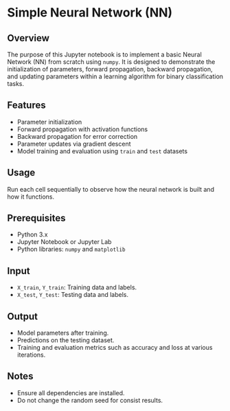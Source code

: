 # Simple Neural Network (NN)

## Overview
The purpose of this Jupyter notebook is to implement a basic Neural Network (NN) from scratch using `numpy`. It is designed to demonstrate the initialization of parameters, forward propagation, backward propagation, and updating parameters within a learning algorithm for binary classification tasks.

## Features
- Parameter initialization
- Forward propagation with activation functions
- Backward propagation for error correction
- Parameter updates via gradient descent
- Model training and evaluation using `train` and `test` datasets

## Usage
Run each cell sequentially to observe how the neural network is built and how it functions.

## Prerequisites
- Python 3.x
- Jupyter Notebook or Jupyter Lab
- Python libraries: `numpy` and `matplotlib`

## Input
- `X_train`, `Y_train`: Training data and labels.
- `X_test`, `Y_test`: Testing data and labels.

## Output
- Model parameters after training.
- Predictions on the testing dataset.
- Training and evaluation metrics such as accuracy and loss at various iterations.

## Notes
- Ensure all dependencies are installed.
- Do not change the random seed for consist results.
